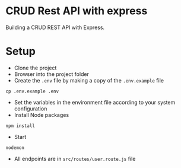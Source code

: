 # CRUD Rest API with express

Building a CRUD REST API with Express.

# Setup

- Clone the project
- Browser into the project folder
- Create the `.env` file by making a copy of the `.env.example` file
```
cp .env.example .env
```
- Set the variables in the environment file according to your system configuration
- Install Node packages
```
npm install
```
- Start
```
nodemon
```
- All endpoints are in `src/routes/user.route.js` file